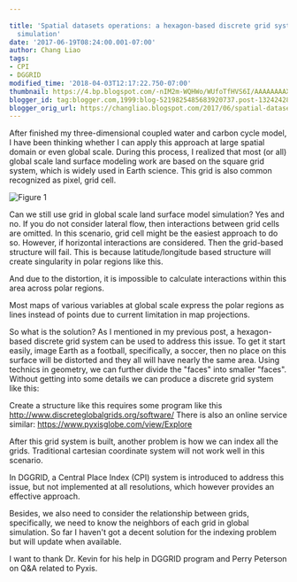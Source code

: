 ```yaml
---
 
title: 'Spatial datasets operations: a hexagon-based discrete grid systems for global
  simulation'
date: '2017-06-19T08:24:00.001-07:00'
author: Chang Liao
tags:
- CPI
- DGGRID
modified_time: '2018-04-03T12:17:22.750-07:00'
thumbnail: https://4.bp.blogspot.com/-nIM2m-WQHWo/WUfoTfHVS6I/AAAAAAAAX68/1SZtjTEem9MXY1tm_pQ6s4dd3BvkiuQNACLcBGAs/s72-c/polar.jpg
blogger_id: tag:blogger.com,1999:blog-5219825485683920737.post-1324242836609927983
blogger_orig_url: https://changliao.blogspot.com/2017/06/spatial-datasets-operations-006.html
---
```


After finished my three-dimensional coupled water and carbon cycle model, I have been thinking whether I can apply this approach at large spatial domain or even global scale.
During this process, I realized that most (or all) global scale land surface modeling work are based on the square grid system, which is widely used in Earth science. This grid is also common recognized as pixel, grid cell.

![Figure 1](https://github.com/changliao/changliao.github.io/blob/main/_figure/polar.png?raw=true)

Can we still use grid in global scale land surface model simulation?
Yes and no. If you do not consider lateral flow, then interactions between grid cells are omitted. In this scenario, grid cell might be the easiest approach to do so.
However, if horizontal interactions are considered. Then the grid-based structure will fail. This is because latitude/longitude based structure will create singularity in polar regions like this.


And due to the distortion, it is impossible to calculate interactions within this area across polar regions.

Most maps of various variables at global scale express the polar regions as lines instead of points due to current limitation in map projections.

So what is the solution?
As I mentioned in my previous post, a hexagon-based discrete grid system can be used to address this issue. To get it start easily, image Earth as a football, specifically, a soccer, then no place on this surface will be distorted and they all will have nearly the same area.
Using technics in geometry, we can further divide the "faces" into smaller "faces". Without getting into some details we can produce a discrete grid system like this:


Create a structure like this requires some program like this
http://www.discreteglobalgrids.org/software/
There is also an online service similar:
https://www.pyxisglobe.com/view/Explore

After this grid system is built, another problem is how we can index all the grids. Traditional cartesian coordinate system will not work well in this scenario.

In DGGRID, a Central Place Index (CPI) system is introduced to address this issue, but not implemented at all resolutions, which however provides an effective approach.

Besides, we also need to consider the relationship between grids, specifically, we need to know the neighbors of each grid in global simulation. So far I haven't got a decent solution for the indexing problem but will update when available.

I want to thank Dr. Kevin for his help in DGGRID program and Perry Peterson on Q&A related to Pyxis.